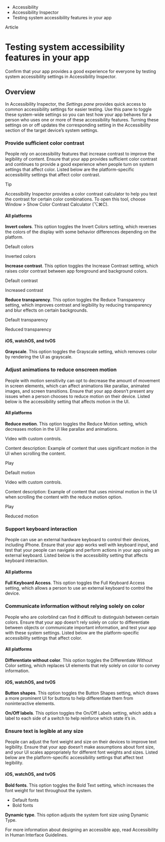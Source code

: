 

- Accessibility
- Accessibility Inspector
-  Testing system accessibility features in your app 

Article

# Testing system accessibility features in your app

Confirm that your app provides a good experience for everyone by testing system accessibility settings in Accessibility Inspector.

## Overview

In Accessibility Inspector, the *Settings pane* provides quick access to common accessibility settings for easier testing. Use this pane to toggle these system-wide settings so you can test how your app behaves for a person who uses one or more of these accessibility features. Turning these settings on or off updates the corresponding setting in the Accessibility section of the target device’s system settings.

### Provide sufficient color contrast

People rely on accessibility features that increase contrast to improve the legibility of content. Ensure that your app provides sufficient color contrast and continues to provide a good experience when people turn on system settings that affect color. Listed below are the platform-specific accessibility settings that affect color contrast.

Tip

Accessibility Inspector provides a color contrast calculator to help you test the contrast for certain color combinations. To open this tool, choose Window \> Show Color Contrast Calculator (⌥⌘C).

#### All platforms

**Invert colors**. This option toggles the Invert Colors setting, which reverses the colors of the display with some behavior differences depending on the platform.

Default colors

Inverted colors

**Increase contrast**. This option toggles the Increase Contrast setting, which raises color contrast between app foreground and background colors.

Default contrast

Increased contrast

**Reduce transparency**. This option toggles the Reduce Transparency setting, which improves contrast and legibility by reducing transparency and blur effects on certain backgrounds.

Default transparency

Reduced transparency

#### iOS, watchOS, and tvOS

**Grayscale**. This option toggles the Grayscale setting, which removes color by rendering the UI as grayscale.

### Adjust animations to reduce onscreen motion

People with motion sensitivity can opt to decrease the amount of movement in screen elements, which can affect animations like parallax, animated images, and screen transitions. Ensure that your app doesn’t present any issues when a person chooses to reduce motion on their device. Listed below is the accessibility setting that affects motion in the UI.

#### All platforms

**Reduce motion**. This option toggles the Reduce Motion setting, which decreases motion in the UI like parallax and animations.

 Video with custom controls. 

 Content description: Example of content that uses significant motion in the UI when scrolling the content. 

Play 

Default motion

 Video with custom controls. 

 Content description: Example of content that uses minimal motion in the UI when scrolling the content with the reduce motion option. 

Play 

Reduced motion

### Support keyboard interaction

People can use an external hardware keyboard to control their devices, including iPhone. Ensure that your app works well with keyboard input, and test that your people can navigate and perform actions in your app using an external keyboard. Listed below is the accessibility setting that affects keyboard interaction.

#### All platforms

**Full Keyboard Access**. This option toggles the Full Keyboard Access setting, which allows a person to use an external keyboard to control the device.

### Communicate information without relying solely on color

People who are colorblind can find it difficult to distinguish between certain colors. Ensure that your app doesn’t rely solely on color to differentiate between objects or communicate important information, and test your app with these system settings. Listed below are the platform-specific accessibility settings that affect color.

#### All platforms

**Differentiate without color**. This option toggles the Differentiate Without Color setting, which replaces UI elements that rely solely on color to convey information.

#### iOS, watchOS, and tvOS

**Button shapes**. This option toggles the Button Shapes setting, which draws a more prominent UI for buttons to help differentiate them from noninteractive elements.

**On/Off labels**. This option toggles the On/Off Labels setting, which adds a label to each side of a switch to help reinforce which state it’s in.

### Ensure text is legible at any size

People can adjust the font weight and size on their devices to improve text legibility. Ensure that your app doesn’t make assumptions about font size, and your UI scales appropriately for different font weights and sizes. Listed below are the platform-specific accessibility settings that affect text legibility.

#### iOS, watchOS, and tvOS

**Bold fonts**. This option toggles the Bold Text setting, which increases the font weight for text throughout the system.

- Default fonts
- Bold fonts

**Dynamic type**. This option adjusts the system font size using Dynamic Type.

For more information about designing an accessible app, read Accessibility in Human Interface Guidelines.

